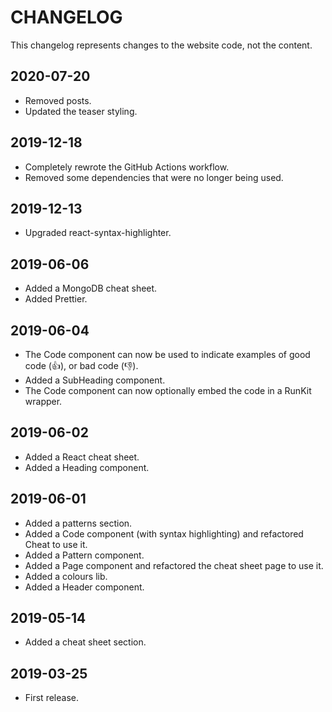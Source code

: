 # CHANGELOG

This changelog represents changes to the website code, not the content.

## 2020-07-20

-   Removed posts.
-   Updated the teaser styling.

## 2019-12-18

-   Completely rewrote the GitHub Actions workflow.
-   Removed some dependencies that were no longer being used.

## 2019-12-13

-   Upgraded react-syntax-highlighter.

## 2019-06-06

-   Added a MongoDB cheat sheet.
-   Added Prettier.

## 2019-06-04

-   The Code component can now be used to indicate examples of good code (👍), or bad code (👎).
-   Added a SubHeading component.
-   The Code component can now optionally embed the code in a RunKit wrapper.

## 2019-06-02

-   Added a React cheat sheet.
-   Added a Heading component.

## 2019-06-01

-   Added a patterns section.
-   Added a Code component (with syntax highlighting) and refactored Cheat to use it.
-   Added a Pattern component.
-   Added a Page component and refactored the cheat sheet page to use it.
-   Added a colours lib.
-   Added a Header component.

## 2019-05-14

-   Added a cheat sheet section.

## 2019-03-25

-   First release.
